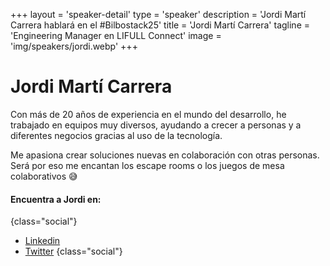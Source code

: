 +++
layout = 'speaker-detail'
type = 'speaker'
description = 'Jordi Martí Carrera hablará en el #Bilbostack25'
title = 'Jordi Martí Carrera'
tagline = 'Engineering Manager en LIFULL Connect'
image = 'img/speakers/jordi.webp'
+++

# Jordi Martí Carrera

Con más de 20 años de experiencia en el mundo del desarrollo, he trabajado en equipos muy diversos, ayudando a crecer a personas y a diferentes negocios gracias al uso de la tecnología.  

Me apasiona crear soluciones nuevas en colaboración con otras personas. Será por eso me encantan los escape rooms o los juegos de mesa colaborativos 😅

#### Encuentra a Jordi en:

{class="social"}
* [Linkedin](https://www.linkedin.com/in/jmarti-heedrox/)
* [Twitter](https://twitter.com/itortv)
  {class="social"}